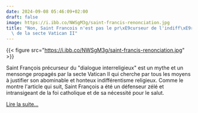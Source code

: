 ```yaml
---
date: 2024-09-08 05:46:09+02:00
draft: false
image: https://i.ibb.co/NWSgM3g/saint-francis-renonciation.jpg
title: "Non, Saint Francois n'est pas le pr\xE9curseur de l'indiff\xE9rentisme religieux\
  \ de la secte Vatican II"
---
```




{{< figure src="https://i.ibb.co/NWSgM3g/saint-francis-renonciation.jpg" >}}

Saint François précurseur du "dialogue interreligieux" est un mythe et un mensonge propagés par la secte Vatican II qui cherche par tous les moyens à justifier son abominable et honteux indifférentisme religieux. Comme le montre l'article qui suit, Saint François a été un défenseur zélé et intransigeant de la foi catholique et de sa nécessité pour le salut.

[Lire la suite...](/apologetique/saint-francois-converti-le-sultan-egypte)
